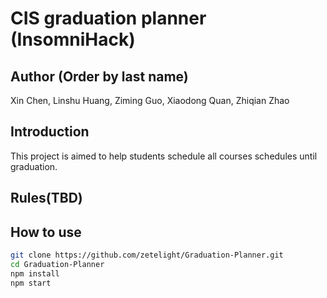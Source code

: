 # CIS graduation planner (InsomniHack)

## Author (Order by last name)

Xin Chen, Linshu Huang,  Ziming Guo, Xiaodong Quan, Zhiqian Zhao

## Introduction

This project is aimed to help students schedule all courses schedules until graduation.

## Rules(TBD)

## How to use

``` bash
git clone https://github.com/zetelight/Graduation-Planner.git
cd Graduation-Planner
npm install
npm start
```
